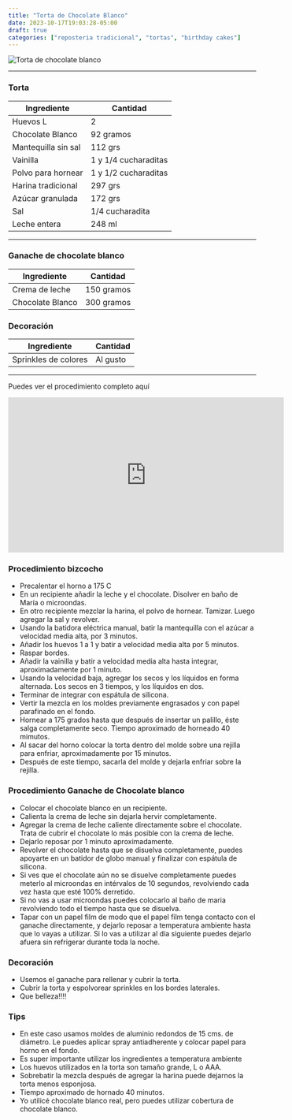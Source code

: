 ```yaml
---
title: "Torta de Chocolate Blanco"
date: 2023-10-17T19:03:28-05:00
draft: true
categories: ["reposteria tradicional", "tortas", "birthday cakes"]
---
```

![Torta de chocolate blanco](../../images/torta_chocolate_blanco.jpg)
___
### Torta

| Ingrediente | Cantidad |
| ----------- | ----------- |
| Huevos L | 2 |
| Chocolate Blanco | 92 gramos |
| Mantequilla sin sal | 112 grs |
| Vainilla | 1 y 1/4 cucharaditas|
| Polvo para hornear | 1 y 1/2 cucharaditas |
| Harina tradicional| 297 grs |
| Azúcar granulada | 172 grs |
| Sal | 1/4 cucharadita |
| Leche entera | 248 ml |

___

### Ganache de chocolate blanco

| Ingrediente | Cantidad |
| ----------- | ----------- |
| Crema de leche | 150 gramos |
| Chocolate Blanco | 300 gramos |

### Decoración

| Ingrediente | Cantidad |
| ----------- | ----------- |
| Sprinkles de colores | Al gusto |
___

Puedes ver el procedimiento completo aquí
<iframe width="560" height="315" src="https://www.youtube.com/embed/MrXMg-eyi9w" title="YouTube video player" frameborder="0" allow="accelerometer; autoplay; clipboard-write; encrypted-media; gyroscope; picture-in-picture" allowfullscreen></iframe>

### Procedimiento bizcocho
- Precalentar el horno a 175 C
- En un recipiente añadir la leche y el chocolate. Disolver en baño de María o microondas.
- En otro recipiente mezclar la harina, el polvo de hornear. Tamizar. Luego agregar la sal y revolver.
- Usando la batidora eléctrica manual, batir la mantequilla con el azúcar a velocidad media alta, por 3 minutos.
- Añadir los huevos 1 a 1 y batir a velocidad media alta por 5 minutos.
- Raspar bordes.
- Añadir la vainilla y batir a velocidad media alta hasta integrar, aproximadamente por 1 minuto.
- Usando la velocidad baja, agregar los secos y los líquidos en forma alternada. Los secos en 3 tiempos, y los líquidos en dos.
- Terminar de integrar con espátula de silicona.
- Vertir la mezcla en los moldes previamente engrasados y con papel parafinado en el fondo.
- Hornear a 175 grados hasta que después de insertar un palillo, éste salga completamente seco. Tiempo aproximado de horneado 40 mimutos.
- Al sacar del horno colocar la torta dentro del molde sobre una rejilla para enfriar, aproximadamente por 15 minutos.
- Después de este tiempo, sacarla del molde y dejarla enfriar sobre la rejilla.

### Procedimiento Ganache de Chocolate blanco

- Colocar el chocolate blanco en un recipiente.
- Calienta la crema de leche sin dejarla hervir completamente.
- Agregar la crema de leche caliente directamente sobre el chocolate. Trata de cubrir el chocolate lo más posible con la crema de leche.
- Dejarlo reposar por 1 minuto aproximadamente.
- Revolver el chocolate hasta que se disuelva completamente, puedes apoyarte en un batidor de globo manual y finalizar con espátula de silicona.
- Si ves que el chocolate aún no se disuelve completamente puedes meterlo al microondas en intérvalos de 10 segundos, revolviendo cada vez hasta que esté 100% derretido.
- Si no vas a usar microondas puedes colocarlo al baño de maria revolviendo todo el tiempo hasta que se disuelva.
- Tapar con un papel film de modo que el papel film tenga contacto con el ganache directamente, y dejarlo reposar a temperatura ambiente hasta que lo vayas a utilizar. Si lo vas a utilizar al día siguiente puedes dejarlo afuera sin refrigerar durante toda la noche.
  
### Decoración
- Usemos el ganache para rellenar y cubrir la torta.
- Cubrir la torta y espolvorear sprinkles en los bordes laterales.
- Que belleza!!!!


### Tips
- En este caso usamos moldes de aluminio redondos de 15 cms. de diámetro. Le puedes aplicar spray antiadherente y colocar papel para horno en el fondo.
- Es super importante utilizar los ingredientes a temperatura ambiente
- Los huevos utilizados en la torta son tamaño grande, L o AAA.
- Sobrebatir la mezcla después de agregar la harina puede dejarnos la torta menos esponjosa. 
- Tiempo aproximado de hornado 40 minutos.
- Yo utilicé chocolate blanco real, pero puedes utilizar cobertura de chocolate blanco.


